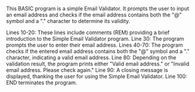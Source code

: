 This BASIC program is a simple Email Validator. It prompts the user to input an email address and checks if the email address contains both the "@" symbol and a "." character to determine its validity.

Lines 10-20: These lines include comments (REM) providing a brief introduction to the Simple Email Validator program.
Line 30: The program prompts the user to enter their email address.
Lines 40-70: The program checks if the entered email address contains both the "@" symbol and a "." character, indicating a valid email address.
Line 80: Depending on the validation result, the program prints either "Valid email address." or "Invalid email address. Please check again."
Line 90: A closing message is displayed, thanking the user for using the Simple Email Validator.
Line 100: END terminates the program.
